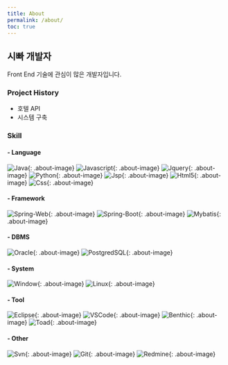 ```yaml
---
title: About
permalink: /about/
toc: true
---
```


## 시빠 개발자
Front End 기술에 관심이 많은 개발자입니다.

### Project History
- 호텔 API
- 시스템 구축

### Skill

#### - Language
![Java](/assets/images/about/java.png){: .about-image}
![Javascript](/assets/images/about/javascript.jpg){: .about-image}
![Jquery](/assets/images/about/jquery.png){: .about-image}
![Python](/assets/images/about/python.png){: .about-image}
![Jsp](/assets/images/about/jsp.png){: .about-image}
![Html5](/assets/images/about/html5.png){: .about-image}
![Css](/assets/images/about/css.png){: .about-image}

#### - Framework
![Spring-Web](/assets/images/about/spring.png){: .about-image}
![Spring-Boot](/assets/images/about/springboot.png){: .about-image}
![Mybatis](/assets/images/about/mybatis.jpg){: .about-image}

#### - DBMS
![Oracle](/assets/images/about/oracle.jpg){: .about-image}
![PostgredSQL](/assets/images/about/postgresql.png){: .about-image}

#### - System
![Window](/assets/images/about/window.jpg){: .about-image}
![Linux](/assets/images/about/linux.png){: .about-image}

#### - Tool
![Eclipse](/assets/images/about/eclipse.png){: .about-image}
![VSCode](/assets/images/about/vscode.jpg){: .about-image}
![Benthic](/assets/images/about/benthic.jpg){: .about-image}
![Toad](/assets/images/about/toad.png){: .about-image}

#### - Other
![Svn](/assets/images/about/svn.jpg){: .about-image}
![Git](/assets/images/about/git.png){: .about-image}
![Redmine](/assets/images/about/redmine.jpg){: .about-image}